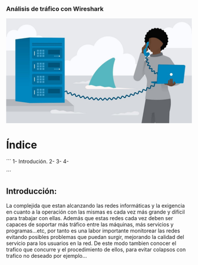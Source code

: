 ### Análisis de tráfico con Wireshark

![Imagen de portada](./imagenes/wire.jpg)



# Índice
´´´ 
	1- Introdución.
	2- 
	3- 
	4-
 
´´´



## Introducción:


La complejida que estan alcanzando las redes informáticas y la exigencia en cuanto a 
la operación con las mismas es cada vez más grande y difícil para trabajar con ellas.
Además que estas redes cada vez deben ser capaces de soportar más tráfico entre las
máquinas, más servicios y programas...etc, por tanto es una labor importante monitorear
las redes evitando posibles problemas que puedan surgir, mejorando la calidad del servicio
para los usuarios en la red.
De este modo tambien conocer el trafico que concurre y el procedimiento de ellos, para
evitar colapsos con trafico no deseado por ejemplo...
